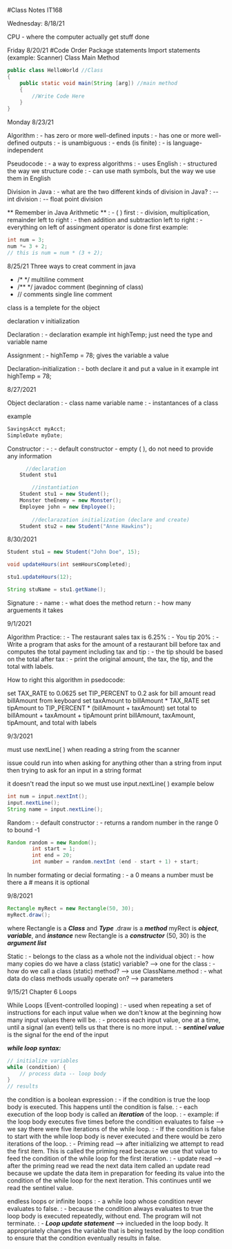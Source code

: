 #Class Notes IT168

Wednesday: 8/18/21

CPU - where the computer actually get stuff done

Friday 8/20/21
#Code Order
Package statements
Import statements (example: Scanner)
Class
Main Method

```Java 
public class HelloWorld //Class
{
    public static void main(String [arg]) //main method
    {
        //Write Code Here
    } 
}
```
Monday 8/23/21

Algorithm
: - has zero or more well-defined inputs
: - has one or more well-defined outputs
: - is unambiguous
: - ends (is finite)
: - is language-independent

Pseudocode
: - a way to express algorithms
: - uses English
: - structured the way we structure code
: - can use math symbols, but the way we use them in English

Division in Java
: - what are the two different kinds of division in Java?
: -- int division
: -- float point division

** Remember in Java Arithmetic **
: - ( ) first
: - division, multiplication, remainder left to right
: - then addition and subtraction left to right
: - everything on left of assingment operator is done first example:
```Java
int num = 3;
num *= 3 + 2;
// this is num = num * (3 + 2);
```

8/25/21
Three ways to creat comment in java 
 - /* */ multiline comment
 - /** */ javadoc comment (beginning of class)
 - // comments single line comment

class is a templete for the object

declaration v initialization

Declaration
: - declaration example int highTemp; just need the type and variable name

Assignment
: - highTemp = 78; gives the variable a value

Declaration-initialization
: - both declare it and put a value in it example int highTemp = 78;

8/27/2021

Object declaration
: - class name variable name
: - instantances of a class

example
```Java
SavingsAcct myAcct;
SimpleDate myDate;
```

Constructor
: - 
: - default constructor - empty ( ), do not need to provide any information

```Java
      //declaration
    Student stu1

        //instantiation
    Student stu1 = new Student();
    Monster theEnemy = new Monster();
    Employee john = new Employee();
    
        //declarazation initialization (declare and create)
    Student stu2 = new Student("Anne Hawkins");
```

8/30/2021

```Java
Student stu1 = new Student("John Doe", 15);

void updateHours(int semHoursCompleted);

stu1.updateHours(12);

String stuName = stu1.getName();
```
Signature
: - name
: - what does the method return
: - how many arguements it takes

9/1/2021

Algorithm Practice:
: - The restaurant sales tax is 6.25%
: - You tip 20%
: - Write a program that asks for the amount of a restaurant bill before tax and computes the total payment including tax and tip
: - the tip should be based on the total after tax
: - print the original amount, the tax, the tip, and the total with labels.

How to right this algorithm in psedocode:

set TAX_RATE to 0.0625
set TIP_PERCENT to 0.2
ask for bill amount
read billAmount from keyboard
set taxAmount to billAmount * TAX_RATE
set tipAmount to TIP_PERCENT * (billAmount + taxAmount)
set total to billAmount + taxAmount + tipAmount
print billAmount, taxAmount, tipAmount, and total with labels

9/3/2021

must use nextLine( ) when reading a string from the scanner

issue could run into when asking for anything other than a string from input then trying to ask for an input in a string format 

it doesn't read the input so we must use input.nextLine( ) example below

```Java
int num = input.nextInt();
input.nextLine();
String name = input.nextLine();
```
Random
: - default constructor
: - returns a random number in the range 0 to bound -1
```Java
Random random = new Random();
        int start = 1;
        int end = 20;
        int number = random.nextInt (end - start + 1) + start;
```

In number formating or decial formating
: - a 0 means a number must be there a # means it is optional

9/8/2021
```Java
Rectangle myRect = new Rectangle(50, 30);
myRect.draw();
```
where Rectangle is a ***Class*** and ***Type***
.draw is a ***method***
myRect is ***object***, ***variable***, and ***instance***
new Rectangle is a ***constructor***
(50, 30) is the ***argument list***

Static
: - belongs to the class as a whole not the individual object
: - how many copies do we have a class (static) variable? --> one for the class
: - how do we call a class (static) method? --> use ClassName.method
: - what data do class methods usually operate on? --> parameters

9/15/21 Chapter 6 Loops

While Loops (Event-controlled looping)
: - used when repeating a set of instructions for each input value when we don't know at the beginning how many input values there will be. 
: - process each input value, one at a time, until a signal (an event) tells us that there is no more input.
: - ***sentinel value*** is the signal for the end of the input 

***while loop syntax:***
```Java
// initialize variables
while (condition) {
    // process data -- loop body
}
// results
```

the condition is a boolean expression
: - if the condition is true the loop body is executed. This happens until the condition is false.
: - each execution of the loop body is called an ***iteration*** of the loop.
    : - example: if the loop body executes five times before the condition evaluates to false --> we say there were five iterations of the while loop.
    : - If the condition is false to start with the while loop body is never executed and there would be zero iterations of the loop.
: - Priming read --> after initializing we attempt to read the first item. This is called the priming read because we use that value to feed the condition of the while loop for the first iteration. 
: - update read --> after the priming read we read the next data item called an update read because we update the data item in preparation for feeding its value into the condition of the while loop for the next iteration. This continues until we read the sentinel value.


endless loops or infinite loops
: - a while loop whose condition never evaluates to false.
: - because the condition always evaluates to true the loop body is executed repeatedly, without end. The program will not terminate.
: - ***Loop update statement*** --> inclueded in the loop body. It appropriately changes the variable that is being tested by the loop condition to ensure that the condition eventually results in false.

